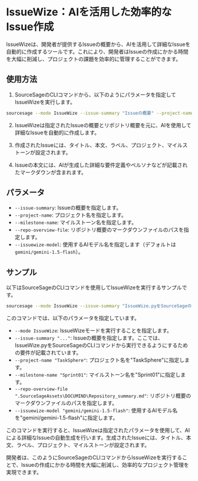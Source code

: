 # IssueWize：AIを活用した効率的なIssue作成

IssueWizeは、開発者が提供するIssueの概要から、AIを活用して詳細なIssueを自動的に作成するツールです。これにより、開発者はIssueの作成にかかる時間を大幅に削減し、プロジェクトの課題を効率的に管理することができます。

## 使用方法

1. SourceSageのCLIコマンドから、以下のようにパラメータを指定してIssueWizeを実行します。

```bash
sourcesage --mode IssueWize --issue-summary "Issueの概要" --project-name "プロジェクト名" --milestone-name "マイルストーン名" --repo-overview-file "リポジトリ概要のマークダウンファイルパス" --issuewize-model "使用するAIモデル名"
```

2. IssueWizeは指定されたIssueの概要とリポジトリ概要を元に、AIを使用して詳細なIssueを自動的に作成します。

3. 作成されたIssueには、タイトル、本文、ラベル、プロジェクト、マイルストーンが設定されます。

4. Issueの本文には、AIが生成した詳細な要件定義やペルソナなどが記載されたマークダウンが含まれます。

## パラメータ

- `--issue-summary`: Issueの概要を指定します。
- `--project-name`: プロジェクト名を指定します。
- `--milestone-name`: マイルストーン名を指定します。
- `--repo-overview-file`: リポジトリ概要のマークダウンファイルのパスを指定します。
- `--issuewize-model`: 使用するAIモデル名を指定します（デフォルトは`gemini/gemini-1.5-flash`）。

## サンプル

以下はSourceSageのCLIコマンドを使用してIssueWizeを実行するサンプルです。

```bash
sourcesage --mode IssueWize --issue-summary "IssueWize.pyをSourceSageのCLIコマンドから実行できるようにコマンドを追加する。SourceSageのCLIコマンドからパラメータを指定できるようにしたい（repo_overview_fileやモデル名などのパラメータ）" --project-name "TaskSphere" --milestone-name "Sprint01" --repo-overview-file ".SourceSageAssets\DOCUMIND\Repository_summary.md" --issuewize-model "gemini/gemini-1.5-flash"
```

このコマンドでは、以下のパラメータを指定しています。

- `--mode IssueWize`: IssueWizeモードを実行することを指定します。
- `--issue-summary "..."`: Issueの概要を指定します。ここでは、IssueWize.pyをSourceSageのCLIコマンドから実行できるようにするための要件が記載されています。
- `--project-name "TaskSphere"`: プロジェクト名を"TaskSphere"に指定します。
- `--milestone-name "Sprint01"`: マイルストーン名を"Sprint01"に指定します。
- `--repo-overview-file ".SourceSageAssets\DOCUMIND\Repository_summary.md"`: リポジトリ概要のマークダウンファイルのパスを指定します。
- `--issuewize-model "gemini/gemini-1.5-flash"`: 使用するAIモデル名を"gemini/gemini-1.5-flash"に指定します。

このコマンドを実行すると、IssueWizeは指定されたパラメータを使用して、AIによる詳細なIssueの自動生成を行います。生成されたIssueには、タイトル、本文、ラベル、プロジェクト、マイルストーンが設定されます。

開発者は、このようにSourceSageのCLIコマンドからIssueWizeを実行することで、Issueの作成にかかる時間を大幅に削減し、効率的なプロジェクト管理を実現できます。
